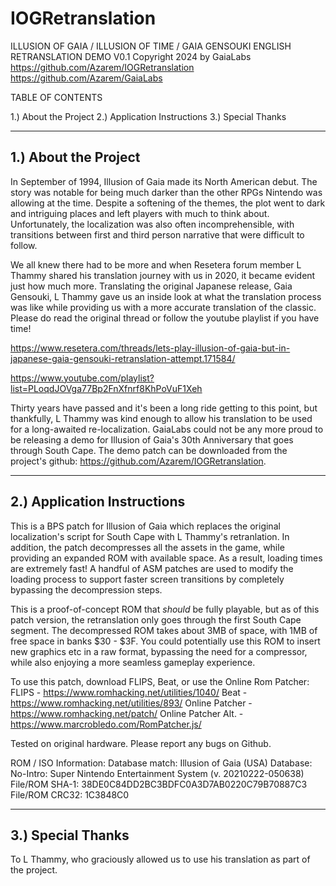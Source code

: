 # IOGRetranslation

ILLUSION OF GAIA / ILLUSION OF TIME / GAIA GENSOUKI
ENGLISH RETRANSLATION DEMO V0.1
Copyright 2024 by GaiaLabs
https://github.com/Azarem/IOGRetranslation
https://github.com/Azarem/GaiaLabs

TABLE OF CONTENTS

1.) About the Project
2.) Application Instructions
3.) Special Thanks


---------------------
1.) About the Project
---------------------

In September of 1994, Illusion of Gaia made its North American debut. The story was notable for being much darker than the other RPGs Nintendo was allowing at the time. Despite a softening of the themes, the plot went to dark and intriguing places and left players with much to think about. Unfortunately, the localization was also often incomprehensible, with transitions between first and third person narrative that were difficult to follow. 

We all knew there had to be more and when Resetera forum member L Thammy shared his translation journey with us in 2020, it became evident just how much more. Translating the original Japanese release, Gaia Gensouki, L Thammy gave us an inside look at what the translation process was like while providing us with a more accurate translation of the classic. Please do read the original thread or follow the youtube playlist if you have time!

https://www.resetera.com/threads/lets-play-illusion-of-gaia-but-in-japanese-gaia-gensouki-retranslation-attempt.171584/

https://www.youtube.com/playlist?list=PLoqdJOVga77Bp2FnXfnrf8KhPoVuF1Xeh

Thirty years have passed and it's been a long ride getting to this point, but thankfully, L Thammy was kind enough to allow his translation to be used for a long-awaited re-localization. GaiaLabs could not be any more proud to be releasing a demo for Illusion of Gaia's 30th Anniversary that goes through South Cape. The demo patch can be downloaded from the project's github: https://github.com/Azarem/IOGRetranslation.


----------------------------
2.) Application Instructions
----------------------------

This is a BPS patch for Illusion of Gaia which replaces the original localization's script for South Cape with L Thammy's retranlation. In addition, the patch decompresses all the assets in the game, while providing an expanded ROM with available space. As a result, loading times are extremely fast! A handful of ASM patches are used to modify the loading process to support faster screen transitions by completely bypassing the decompression steps.

This is a proof-of-concept ROM that *should* be fully playable, but as of this patch version, the retranslation only goes through the first South Cape segment. The decompressed ROM takes about 3MB of space, with 1MB of free space in banks $30 - $3F. You could potentially use this ROM to insert new graphics etc in a raw format, bypassing the need for a compressor, while also enjoying a more seamless gameplay experience.

To use this patch, download FLIPS, Beat, or use the Online Rom Patcher:
FLIPS - https://www.romhacking.net/utilities/1040/
Beat - https://www.romhacking.net/utilities/893/
Online Patcher - https://www.romhacking.net/patch/
Online Patcher Alt. - https://www.marcrobledo.com/RomPatcher.js/

Tested on original hardware. Please report any bugs on Github.

ROM / ISO Information:
Database match: Illusion of Gaia (USA)
Database: No-Intro: Super Nintendo Entertainment System (v. 20210222-050638)
File/ROM SHA-1: 38DE0C84DD2BC3BDFC0A3D7AB0220C79B70887C3
File/ROM CRC32: 1C3848C0


------------------
3.) Special Thanks
------------------

To L Thammy, who graciously allowed us to use his translation as part of the project.
